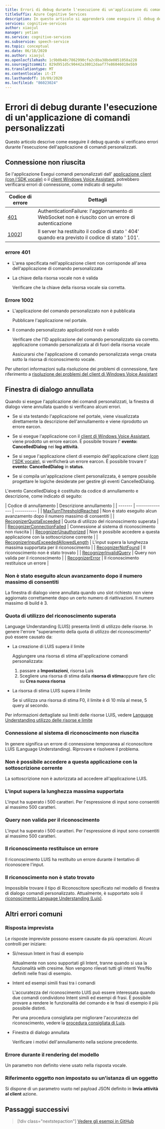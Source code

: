 ```yaml
---
title: Errori di debug durante l'esecuzione di un'applicazione di comandi personalizzati
titleSuffix: Azure Cognitive Services
description: In questo articolo si apprenderà come eseguire il debug degli errori di runtime in un'applicazione di comandi personalizzata.
services: cognitive-services
author: xiaojul
manager: yetian
ms.service: cognitive-services
ms.subservice: speech-service
ms.topic: conceptual
ms.date: 06/18/2020
ms.author: xiaojul
ms.openlocfilehash: 1c9b0b48c7862990cfa2c8ba38bde0851058a228
ms.sourcegitcommit: 829d951d5c90442a38012daaf77e86046018e5b9
ms.translationtype: MT
ms.contentlocale: it-IT
ms.lasthandoff: 10/09/2020
ms.locfileid: "86023024"
---
```

# <a name="debug-errors-when-running-a-custom-commands-application"></a>Errori di debug durante l'esecuzione di un'applicazione di comandi personalizzati

Questo articolo descrive come eseguire il debug quando si verificano errori durante l'esecuzione dell'applicazione di comandi personalizzati. 

## <a name="connection-failed"></a>Connessione non riuscita

Se l'applicazione Esegui comandi personalizzati dall' [applicazione client (con l'SDK vocale)](./how-to-custom-commands-setup-speech-sdk.md) o il [client Windows Voice Assistant](./how-to-custom-commands-developer-flow-test.md), potrebbero verificarsi errori di connessione, come indicato di seguito:

| Codice di errore | Dettagli |
| ------- | -------- |
| [401](#error-401) | AuthenticationFailure: l'aggiornamento di WebSocket non è riuscito con un errore di autenticazione |
| [1002](#error-1002)] | Il server ha restituito il codice di stato ' 404' quando era previsto il codice di stato ' 101'. |

### <a name="error-401"></a>errore 401
- L'area specificata nell'applicazione client non corrisponde all'area dell'applicazione di comando personalizzata

- La chiave della risorsa vocale non è valida
    
    Verificare che la chiave della risorsa vocale sia corretta.

### <a name="error-1002"></a>Errore 1002 
- L'applicazione del comando personalizzato non è pubblicata
    
    Pubblicare l'applicazione nel portale.

- Il comando personalizzato applicationId non è valido

    Verificare che l'ID applicazione del comando personalizzato sia corretto.
 applicazione comando personalizzata al di fuori della risorsa vocale

    Assicurarsi che l'applicazione di comando personalizzata venga creata sotto la risorsa di riconoscimento vocale.

Per ulteriori informazioni sulla risoluzione dei problemi di connessione, fare riferimento a [risoluzione dei problemi del client di Windows Voice Assistant](https://github.com/Azure-Samples/Cognitive-Services-Voice-Assistant/tree/master/clients/csharp-wpf#troubleshooting)


## <a name="dialog-is-canceled"></a>Finestra di dialogo annullata

Quando si esegue l'applicazione dei comandi personalizzati, la finestra di dialogo viene annullata quando si verificano alcuni errori.

- Se si sta testando l'applicazione nel portale, viene visualizzata direttamente la descrizione dell'annullamento e viene riprodotto un errore earcon. 

- Se si esegue l'applicazione con il [client di Windows Voice Assistant](./how-to-custom-commands-developer-flow-test.md), viene prodotto un errore earcon. È possibile trovare l' **evento: CancelledDialog** nei **log attività**.

- Se si segue l'applicazione client di esempio dell'applicazione client [(con l'SDK vocale)](./how-to-custom-commands-setup-speech-sdk.md), si verificherà un errore earcon. È possibile trovare l' **evento: CancelledDialog** in **status**.

- Se si compila un'applicazione client personalizzata, è sempre possibile progettare le logiche desiderate per gestire gli eventi CancelledDialog.

L'evento CancelledDialog è costituito da codice di annullamento e descrizione, come indicato di seguito:

| Codice di annullamento | Descrizione annullamento |
| ------- | --------------- | ----------- |
| [MaxTurnThresholdReached](#no-progress-was-made-after-the-max-number-of-turns-allowed) | Non è stato eseguito alcun avanzamento dopo il numero massimo di consentiti |
| [RecognizerQuotaExceeded](#recognizer-usage-quota-exceeded) | Quota di utilizzo del riconoscimento superata |
| [RecognizerConnectionFailed](#connection-to-the-recognizer-failed) | Connessione al sistema di riconoscimento non riuscita |
| [RecognizerUnauthorized](#this-application-cannot-be-accessed-with-the-current-subscription) | Non è possibile accedere a questa applicazione con la sottoscrizione corrente |
| [RecognizerInputExceededAllowedLength](#input-exceeds-the-maximum-supported-length) | L'input supera la lunghezza massima supportata per il riconoscimento |
| [RecognizerNotFound](#recognizer-not-found) | Il riconoscimento non è stato trovato |
| [RecognizerInvalidQuery](#invalid-query-for-the-recognizer) | Query non valida per il riconoscimento |
| [RecognizerError](#recognizer-return-an-error) | Il riconoscimento restituisce un errore |

### <a name="no-progress-was-made-after-the-max-number-of-turns-allowed"></a>Non è stato eseguito alcun avanzamento dopo il numero massimo di consentiti
La finestra di dialogo viene annullata quando uno slot richiesto non viene aggiornato correttamente dopo un certo numero di riattivazioni. Il numero massimo di build è 3.

### <a name="recognizer-usage-quota-exceeded"></a>Quota di utilizzo del riconoscimento superata
Language Understanding (LUIS) presenta limiti di utilizzo delle risorse. In genere l'errore "superamento della quota di utilizzo del riconoscimento" può essere causato da: 
- La creazione di LUIS supera il limite

    Aggiungere una risorsa di stima all'applicazione comandi personalizzata: 
    1. passare a **Impostazioni**, risorsa Luis
    1. Scegliere una risorsa di stima dalla **risorsa di stima**oppure fare clic su **Crea nuova risorsa** 

- La risorsa di stima LUIS supera il limite

    Se si utilizza una risorsa di stima F0, il limite è di 10 mila al mese, 5 query al secondo.

Per informazioni dettagliate sui limiti delle risorse LUIS, vedere [Language Understanding utilizzo delle risorse e limite](https://docs.microsoft.com/azure/cognitive-services/luis/luis-limits#resource-usage-and-limits)

### <a name="connection-to-the-recognizer-failed"></a>Connessione al sistema di riconoscimento non riuscita
In genere significa un errore di connessione temporanea al riconoscitore LUIS (Language Understanding). Riprovare e risolvere il problema.

### <a name="this-application-cannot-be-accessed-with-the-current-subscription"></a>Non è possibile accedere a questa applicazione con la sottoscrizione corrente
La sottoscrizione non è autorizzata ad accedere all'applicazione LUIS. 

### <a name="input-exceeds-the-maximum-supported-length"></a>L'input supera la lunghezza massima supportata
L'input ha superato i 500 caratteri. Per l'espressione di input sono consentiti al massimo 500 caratteri.

### <a name="invalid-query-for-the-recognizer"></a>Query non valida per il riconoscimento
L'input ha superato i 500 caratteri. Per l'espressione di input sono consentiti al massimo 500 caratteri.

### <a name="recognizer-return-an-error"></a>Il riconoscimento restituisce un errore
Il riconoscimento LUIS ha restituito un errore durante il tentativo di riconoscere l'input.

### <a name="recognizer-not-found"></a>Il riconoscimento non è stato trovato
Impossibile trovare il tipo di Riconoscitore specificato nel modello di finestra di dialogo comandi personalizzato. Attualmente, è supportato solo il [riconoscimento Language Understanding (Luis)](https://www.luis.ai/).

## <a name="other-common-errors"></a>Altri errori comuni
### <a name="unexpected-response"></a>Risposta imprevista
Le risposte impreviste possono essere causate da più operazioni. Alcuni controlli per iniziare:
- Sì/nessun Intent in frasi di esempio

    Attualmente non sono supportati gli Intent, tranne quando si usa la funzionalità with cresime. Non vengono rilevati tutti gli intenti Yes/No definiti nelle frasi di esempio.

- Intent ed esempi simili frasi tra i comandi

    L'accuratezza del riconoscimento LUIS può essere interessata quando due comandi condividono Intent simili ed esempi di frasi. È possibile provare a rendere le funzionalità del comando e le frasi di esempio il più possibile distinti.

    Per una procedura consigliata per migliorare l'accuratezza del riconoscimento, vedere la [procedura consigliata di Luis](https://docs.microsoft.com/azure/cognitive-services/luis/luis-concept-best-practices).

- Finestra di dialogo annullata
    
    Verificare i motivi dell'annullamento nella sezione precedente.

### <a name="error-while-rendering-the-template"></a>Errore durante il rendering del modello
Un parametro non definito viene usato nella risposta vocale. 

### <a name="object-reference-not-set-to-an-instance-of-an-object"></a>Riferimento oggetto non impostato su un'istanza di un oggetto
Si dispone di un parametro vuoto nel payload JSON definito in **Invia attività al client** azione.

## <a name="next-steps"></a>Passaggi successivi

> [!div class="nextstepaction"]
> [Vedere gli esempi in GitHub](https://aka.ms/speech/cc-samples)